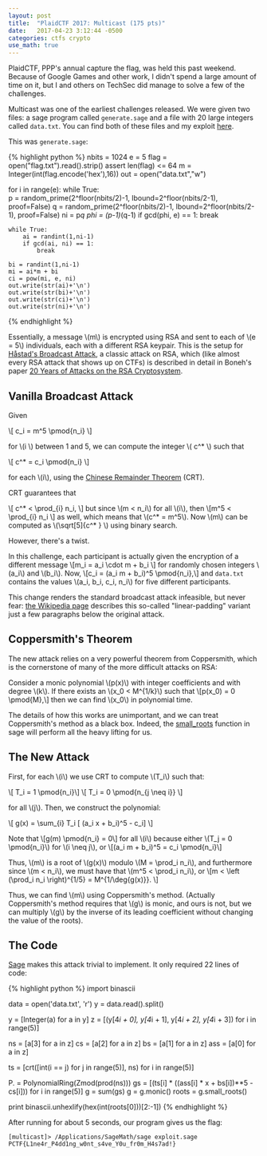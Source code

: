 ```yaml
---
layout: post
title:  "PlaidCTF 2017: Multicast (175 pts)"
date:   2017-04-23 3:12:44 -0500
categories: ctfs crypto
use_math: true
---
```


PlaidCTF, PPP's annual capture the flag, was held this past weekend. Because of Google Games and other work, I didn't spend a large amount of time on it, but I and others on TechSec did manage to solve a few of the challenges.

Multicast was one of the earliest challenges released. We were given two files: a sage program called `generate.sage` and a file with 20 large integers called `data.txt`. You can find both of these files and my exploit [here](https://github.com/TechSecCTF/writeups/tree/master/plaidctf2017/multicast).

<!--more-->

This was `generate.sage`:

{% highlight python %}
nbits = 1024
e = 5
flag = open("flag.txt").read().strip()
assert len(flag) <= 64
m = Integer(int(flag.encode('hex'),16))
out = open("data.txt","w")

for i in range(e):
    while True:    
        p = random_prime(2^floor(nbits/2)-1, lbound=2^floor(nbits/2-1), proof=False)
        q = random_prime(2^floor(nbits/2)-1, lbound=2^floor(nbits/2-1), proof=False)
        ni = p*q
        phi = (p-1)*(q-1)
        if gcd(phi, e) == 1:
            break

    while True:
        ai = randint(1,ni-1)
        if gcd(ai, ni) == 1:
            break

    bi = randint(1,ni-1)
    mi = ai*m + bi
    ci = pow(mi, e, ni)
    out.write(str(ai)+'\n')
    out.write(str(bi)+'\n')
    out.write(str(ci)+'\n')
    out.write(str(ni)+'\n')
{% endhighlight %}

Essentially, a message \\(m\\) is encrypted using RSA and sent to each of \\(e = 5\\) individuals, each with a different RSA keypair. This is the setup for [Håstad's Broadcast Attack](https://en.wikipedia.org/wiki/Coppersmith%27s_attack#H.C3.A5stad.27s_broadcast_attack), a classic attack on RSA, which (like almost every RSA attack that shows up on CTFs) is described in detail in Boneh's paper [20 Years of Attacks on the RSA Cryptosystem](https://crypto.stanford.edu/~dabo/papers/RSA-survey.pdf).

## Vanilla Broadcast Attack
Given

\\[ c_i = m^5 \pmod{n_i} \\]

for \\(i \\) between 1 and 5, we can compute the integer \\( c^* \\) such that

\\[ c^* = c_i \pmod{n_i} \\]

for each \\(i\\), using the [Chinese Remainder Theorem](https://en.wikipedia.org/wiki/Chinese_remainder_theorem) (CRT).

CRT guarantees that

\\[ c^* < \prod_{i} n_i, \\] but since \\(m < n_i\\) for all \\(i\\), then \\[m^5 < \prod_{i} n_i \\] as well, which means that \\(c^* = m^5\\). Now \\(m\\) can be computed as \\(\sqrt[5]{c^* } \\) using binary search.

However, there's a twist.

In this challenge, each participant is actually given the encryption of a different message \\[m_i = a_i \cdot m + b_i \\] for randomly chosen integers \\(a_i\\) and \\(b_i\\). Now, \\[c_i = (a_i m + b_i)^5 \pmod{n_i},\\] and `data.txt` contains the values \\(a_i, b_i, c_i, n_i\\) for five different participants.

This change renders the standard broadcast attack infeasible, but never fear: [the Wikipedia page](https://en.wikipedia.org/wiki/Coppersmith%27s_attack#H.C3.A5stad.27s_broadcast_attack) describes this so-called "linear-padding" variant just a few paragraphs below the original attack.


## Coppersmith's Theorem
The new attack relies on a very powerful theorem from Coppersmith, which is the cornerstone of many of the more difficult attacks on RSA:

Consider a monic polynomial \\(p(x)\\) with integer coefficients and with degree \\(k\\). If there exists an \\(x_0 < M^{1/k}\\) such that \\[p(x_0) = 0 \pmod{M},\\] then we can find \\(x_0\\) in polynomial time.

The details of how this works are unimportant, and we can treat Coppersmith's method as a black box. Indeed, the [small_roots](http://doc.sagemath.org/html/en/reference/polynomial_rings/sage/rings/polynomial/polynomial_modn_dense_ntl.html#sage.rings.polynomial.polynomial_modn_dense_ntl.small_roots) function in sage will perform all the heavy lifting for us.

## The New Attack

First, for each \\(i\\) we use CRT to compute \\(T_i\\) such that:

\\[ T_i = 1 \pmod{n_i}\\]
\\[ T_i = 0 \pmod{n_{j \neq i}} \\]

for all \\(j\\). Then, we construct the polynomial:

\\[ g(x) = \sum_{i} T_i \[ (a_i x + b_i)^5 - c_i\] \\]

Note that \\[g(m) \pmod{n_i} = 0\\] for all \\(i\\) because either \\(T_j = 0 \pmod{n_i}\\) for \\(i \neq j\\), or \\[(a_i m + b_i)^5 = c_i \pmod{n_i}\\]

Thus, \\(m\\) is a root of \\(g(x)\\) modulo \\(M = \prod_i n_i\\), and furthermore since \\(m < n_i\\), we must have that \\(m^5 < \prod_i n_i\\), or \\[m < \left (\prod_i n_i \right)^{1/5} = M^{1/\deg{g(x)}}. \\]

Thus, we can find \\(m\\) using Coppersmith's method. (Actually Coppersmith's method requires that \\(g\\) is monic, and ours is not, but we can multiply \\(g\\) by the inverse of its leading coefficient without changing the value of the roots).

## The Code

[Sage](http://www.sagemath.org/) makes this attack trivial to implement. It only required 22 lines of code:

{% highlight python %}
import binascii

data = open('data.txt', 'r')
y = data.read().split()

y = [Integer(a) for a in y]
z = [(y[4*i + 0], y[4*i + 1], y[4*i + 2], y[4*i + 3]) for i in range(5)]

ns = [a[3] for a in z]
cs = [a[2] for a in z]
bs = [a[1] for a in z]
ass = [a[0] for a in z]

ts = [crt([int(i == j) for j in range(5)], ns) for i in range(5)]

P.<x> = PolynomialRing(Zmod(prod(ns)))
gs = [(ts[i] * ((ass[i] * x + bs[i])**5 - cs[i])) for i in range(5)]
g = sum(gs)
g = g.monic()
roots = g.small_roots()

print binascii.unhexlify(hex(int(roots[0]))[2:-1])
{% endhighlight %}

After running for about 5 seconds, our program gives us the flag:

```
[multicast]> /Applications/SageMath/sage exploit.sage
PCTF{L1ne4r_P4dd1ng_w0nt_s4ve_Y0u_fr0m_H4s7ad!}
```

